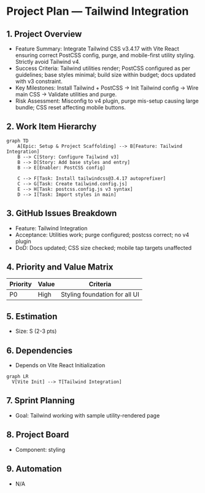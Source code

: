 # Project Plan — Tailwind Integration

## 1. Project Overview

- Feature Summary: Integrate Tailwind CSS v3.4.17 with Vite React ensuring correct PostCSS config, purge, and mobile-first utility styling. Strictly avoid Tailwind v4.
- Success Criteria: Tailwind utilities render; PostCSS configured as per guidelines; base styles minimal; build size within budget; docs updated with v3 constraint.
- Key Milestones: Install Tailwind + PostCSS → Init Tailwind config → Wire main CSS → Validate utilities and purge.
- Risk Assessment: Misconfig to v4 plugin, purge mis-setup causing large bundle; CSS reset affecting mobile buttons.

## 2. Work Item Hierarchy

```mermaid
graph TD
    A[Epic: Setup & Project Scaffolding] --> B[Feature: Tailwind Integration]
    B --> C[Story: Configure Tailwind v3]
    B --> D[Story: Add base styles and entry]
    B --> E[Enabler: PostCSS config]

    C --> F[Task: Install tailwindcss@3.4.17 autoprefixer]
    C --> G[Task: Create tailwind.config.js]
    E --> H[Task: postcss.config.js v3 syntax]
    D --> I[Task: Import styles in main]
```

## 3. GitHub Issues Breakdown
- Feature: Tailwind Integration
- Acceptance: Utilities work; purge configured; postcss correct; no v4 plugin
- DoD: Docs updated; CSS size checked; mobile tap targets unaffected

## 4. Priority and Value Matrix
| Priority | Value | Criteria |
|---|---|---|
| P0 | High | Styling foundation for all UI |

## 5. Estimation
- Size: S (2-3 pts)

## 6. Dependencies
- Depends on Vite React Initialization

```mermaid
graph LR
  V[Vite Init] --> T[Tailwind Integration]
```

## 7. Sprint Planning
- Goal: Tailwind working with sample utility-rendered page

## 8. Project Board
- Component: styling

## 9. Automation
- N/A
